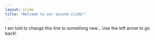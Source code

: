 ```yaml
---
layout: slide
title: "Welcome to our second slide!"
---
```

I am told to change this line to something new...
Use the left arrow to go back!
